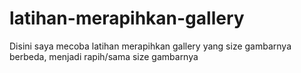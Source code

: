 # latihan-merapihkan-gallery
Disini saya mecoba latihan merapihkan gallery yang size gambarnya berbeda, menjadi rapih/sama size gambarnya 
